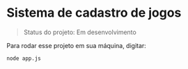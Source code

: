 <h1>Sistema de cadastro de jogos</h1>

> Status do projeto: Em desenvolvimento

Para rodar esse projeto em sua máquina, digitar:

```
node app.js
```
